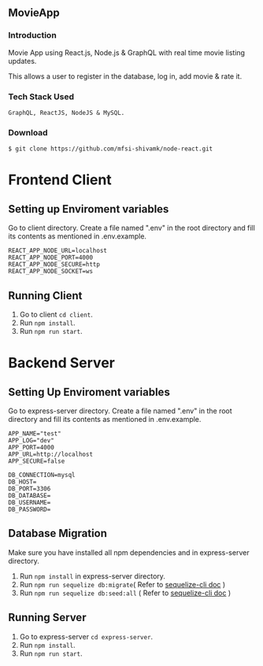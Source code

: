 ## MovieApp 

### Introduction

Movie App using React.js, Node.js & GraphQL with real time movie listing updates.

This allows a user to register in the database, log in, add movie & rate it.

### Tech Stack Used
``
GraphQL, ReactJS, NodeJS & MySQL.
``
### Download

```
$ git clone https://github.com/mfsi-shivamk/node-react.git
```

# Frontend Client
## Setting up Enviroment variables 
Go to client directory. 
Create a file named ".env" in the root directory and fill its contents as mentioned in .env.example.

```
REACT_APP_NODE_URL=localhost
REACT_APP_NODE_PORT=4000
REACT_APP_NODE_SECURE=http
REACT_APP_NODE_SOCKET=ws

```
## Running Client

1. Go to client `cd client`.
2. Run `npm install`.
3. Run `npm run start`.

# Backend Server

## Setting Up Enviroment variables
Go to express-server directory. 
Create a file named ".env" in the root directory and fill its contents as mentioned in .env.example.

```
APP_NAME="test"
APP_LOG="dev"
APP_PORT=4000
APP_URL=http://localhost
APP_SECURE=false

DB_CONNECTION=mysql
DB_HOST=
DB_PORT=3306
DB_DATABASE=
DB_USERNAME=
DB_PASSWORD=

```

## Database Migration
Make sure you have installed all npm dependencies and in express-server directory.
1. Run `npm install` in express-server directory.
2. Run `npm run sequelize db:migrate`( Refer to [sequelize-cli doc](https://github.com/sequelize/cli#usage) )
3. Run `npm run sequelize db:seed:all` ( Refer to [sequelize-cli doc](https://github.com/sequelize/cli#usage) )

## Running Server

1. Go to express-server `cd express-server`.
2. Run `npm install`.
3. Run `npm run start`.

